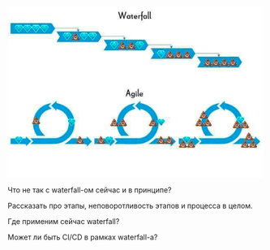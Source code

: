 ![](./meme.png)

Что не так с waterfall-ом сейчас и в принципе?<br>

Рассказать про этапы, неповоротливость этапов и процесса в целом.<br>

Где применим сейчас waterfall?<br>

Может ли быть CI/CD в рамках waterfall-а?<br>